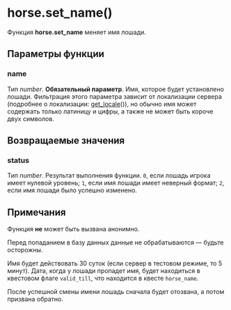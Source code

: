 # horse.set_name()
Функция **horse.set_name** меняет имя лошади.

## Параметры функции
### name
Тип *number*. **Обязательный параметр**. Имя, которое будет установлено лошади. Фильтрация этого параметра зависит от локализации сервера (подробнее о локализации: [get_locale](../global/get_locale.md)()), но обычно имя может содержать только латиницу и цифры, а также не может быть короче двух символов.

## Возвращаемые значения
### status
Тип *number*. Результат выполнения функции. `0`, если лошадь игрока имеет нулевой уровень; `1`, если имя лошади имеет неверный формат; `2`, если имя лошади было успешно изменено.

## Примечания
Функция **не** может быть вызвана анонимно.

Перед попаданием в базу данных данные не обрабатываются &mdash; будьте осторожны.

Имя будет действовать 30 суток (если сервер в тестовом режиме, то 5 минут). Дата, когда у лошади пропадет имя, будет находиться в квестовом флаге `valid_till`, что находится в квесте `horse_name`.

После успешной смены имени лошадь сначала будет отозвана, а потом призвана обратно.